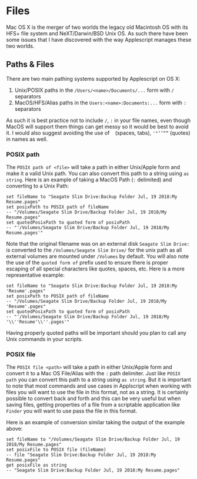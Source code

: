 # Files

Mac OS X is the merger of two worlds the legacy old Macintosh OS with its HFS+ file system and NeXT/Darwin/BSD Unix OS. As such there have been some issues that I have discovered with the way Applescript manages these two worlds.

## Paths & Files

There are two main pathing systems supported by Applescript on OS X:
1. Unix/POSIX paths in the `/Users/<name>/Documents/...` form with `/` separators
2. MacOS/HFS/Alias paths in the `Users:<name>:Documents:...` form with `:` separators

As such it is best practice not to include `/`, `:` in your file names, even though MacOS will support them things can get messy so it would be best to avoid it. I would also suggest avoiding the use of ` ` (spaces, tabs), `'"‘’“”` (quotes) in names as well.

### POSIX path

The `POSIX path of <file>` will take a path in either Unix/Apple form and make it a valid Unix path. You can also convert this path to a string using `as string`. Here is an example of taking a MacOS Path (`:` delimited) and converting to a Unix Path:

```applescript
set fileName to "Seagate Slim Drive:Backup Folder Jul, 19 2018:My Resume.pages"
set posixPath to POSIX path of fileName
-- "/Volumes/Seagate Slim Drive/Backup Folder Jul, 19 2018/My Resume.pages"
set quotedPosixPath to quoted form of posixPath
-- "'/Volumes/Seagate Slim Drive/Backup Folder Jul, 19 2018/My Resume.pages'"
```

Note that the original filename was on an external disk `Seagate Slim Drive:` is converted to the `/Volumes/Seagate Slim Drive/` for the unix path as all external volumes are mounted under `/Volumes` by default. You will also note the use of the `quoted form of` prefix used to ensure there is proper escaping of all special characters like quotes, spaces, etc. Here is a more representative example:

```applescript
set fileName to "Seagate Slim Drive:Backup Folder Jul, 19 2018:My 'Resume'.pages"
set posixPath to POSIX path of fileName
-- "/Volumes/Seagate Slim Drive/Backup Folder Jul, 19 2018/My 'Resume'.pages"
set quotedPosixPath to quoted form of posixPath
-- "'/Volumes/Seagate Slim Drive/Backup Folder Jul, 19 2018/My '\\''Resume'\\''.pages'"
```

Having properly quoted paths will be important should you plan to call any Unix commands in your scripts.

### POSIX file

The `POSIX file <path>` will take a path in either Unix/Apple form and convert it to a Mac OS File/Alias with the `:` path delimiter. Just like `POSIX path` you can convert this path to a string using `as string`. But it is important to note that most commands and use cases in Applscript when working with files you will want to use the file in this format, not as a string. It is certainly possible to convert back and forth and this can be very useful but when saving files, getting properties of a file from a scriptable application like `Finder` you will want to use pass the file in this format.

Here is an example of conversion similar taking the output of the example above:

```applescript
set fileName to "/Volumes/Seagate Slim Drive/Backup Folder Jul, 19 2018/My Resume.pages"
set posixFile to POSIX file (fileName)
-- file "Seagate Slim Drive:Backup Folder Jul, 19 2018:My Resume.pages"
get posixFile as string
-- "Seagate Slim Drive:Backup Folder Jul, 19 2018:My Resume.pages"
```